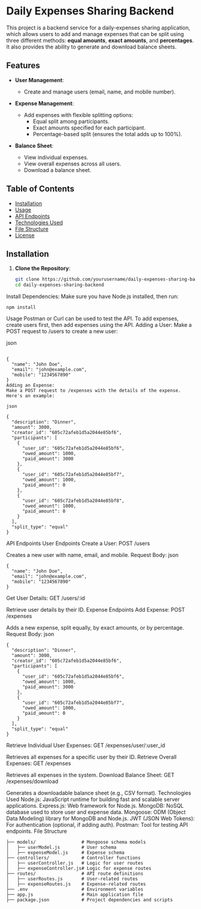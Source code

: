 # Daily Expenses Sharing Backend

This project is a backend service for a daily-expenses sharing application, which allows users to add and manage expenses that can be split using three different methods: **equal amounts**, **exact amounts**, and **percentages**. It also provides the ability to generate and download balance sheets.

## Features
- **User Management**:
  - Create and manage users (email, name, and mobile number).
  
- **Expense Management**:
  - Add expenses with flexible splitting options:
    - Equal split among participants.
    - Exact amounts specified for each participant.
    - Percentage-based split (ensures the total adds up to 100%).
  
- **Balance Sheet**:
  - View individual expenses.
  - View overall expenses across all users.
  - Download a balance sheet.

## Table of Contents
- [Installation](#installation)
- [Usage](#usage)
- [API Endpoints](#api-endpoints)
- [Technologies Used](#technologies-used)
- [File Structure](#file-structure)
- [License](#license)

## Installation

1. **Clone the Repository**:
   ```bash
   git clone https://github.com/yourusername/daily-expenses-sharing-backend.git
   cd daily-expenses-sharing-backend
Install Dependencies: Make sure you have Node.js installed, then run:

```npm install ```

Usage
Postman or Curl can be used to test the API.
To add expenses, create users first, then add expenses using the API.
Adding a User:
Make a POST request to /users to create a new user:

json
```

{
  "name": "John Doe",
  "email": "john@example.com",
  "mobile": "1234567890"
}
Adding an Expense:
Make a POST request to /expenses with the details of the expense. Here's an example:

json

{
  "description": "Dinner",
  "amount": 3000,
  "creator_id": "605c72afeb1d5a2044e85bf6",
  "participants": [
    {
      "user_id": "605c72afeb1d5a2044e85bf6",
      "owed_amount": 1000,
      "paid_amount": 3000
    },
    {
      "user_id": "605c72afeb1d5a2044e85bf7",
      "owed_amount": 1000,
      "paid_amount": 0
    },
    {
      "user_id": "605c72afeb1d5a2044e85bf8",
      "owed_amount": 1000,
      "paid_amount": 0
    }
  ],
  "split_type": "equal"
}
```
API Endpoints
User Endpoints
Create a User: POST /users

Creates a new user with name, email, and mobile.
Request Body:
json
```
{
  "name": "John Doe",
  "email": "john@example.com",
  "mobile": "1234567890"
}
```
Get User Details: GET /users/:id

Retrieve user details by their ID.
Expense Endpoints
Add Expense: POST /expenses

Adds a new expense, split equally, by exact amounts, or by percentage.
Request Body:
json
```
{
  "description": "Dinner",
  "amount": 3000,
  "creator_id": "605c72afeb1d5a2044e85bf6",
  "participants": [
    {
      "user_id": "605c72afeb1d5a2044e85bf6",
      "owed_amount": 1000,
      "paid_amount": 3000
    },
    {
      "user_id": "605c72afeb1d5a2044e85bf7",
      "owed_amount": 1000,
      "paid_amount": 0
    }
  ],
  "split_type": "equal"
}
```
Retrieve Individual User Expenses: GET /expenses/user/:user_id

Retrieves all expenses for a specific user by their ID.
Retrieve Overall Expenses: GET /expenses

Retrieves all expenses in the system.
Download Balance Sheet: GET /expenses/download

Generates a downloadable balance sheet (e.g., CSV format).
Technologies Used
Node.js: JavaScript runtime for building fast and scalable server applications.
Express.js: Web framework for Node.js.
MongoDB: NoSQL database used to store user and expense data.
Mongoose: ODM (Object Data Modeling) library for MongoDB and Node.js.
JWT (JSON Web Tokens): For authentication (optional, if adding auth).
Postman: Tool for testing API endpoints.
File Structure
```
├── models/                 # Mongoose schema models
│   ├── userModel.js        # User schema
│   ├── expenseModel.js     # Expense schema
├── controllers/            # Controller functions
│   ├── userController.js   # Logic for user routes
│   ├── expenseController.js# Logic for expense routes
├── routes/                 # API route definitions
│   ├── userRoutes.js       # User-related routes
│   ├── expenseRoutes.js    # Expense-related routes
├── .env                    # Environment variables
├── app.js                  # Main application file
├── package.json            # Project dependencies and scripts
```

